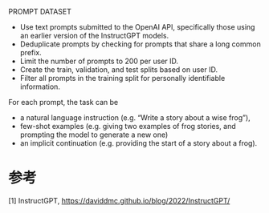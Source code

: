 PROMPT DATASET
- Use text prompts submitted to the OpenAI API, specifically those using an earlier version of the InstructGPT models.
- Deduplicate prompts by checking for prompts that share a long common prefix.
- Limit the number of prompts to 200 per user ID.
- Create the train, validation, and test splits based on user ID.
- Filter all prompts in the training split for personally identifiable information.

For each prompt, the task can be

- a natural language instruction (e.g. “Write a story about a wise frog”),
- few-shot examples (e.g. giving two examples of frog stories, and prompting the model to generate a new one)
- an implicit continuation (e.g. providing the start of a story about a frog).

# 参考

[1] InstructGPT, https://daviddmc.github.io/blog/2022/InstructGPT/
